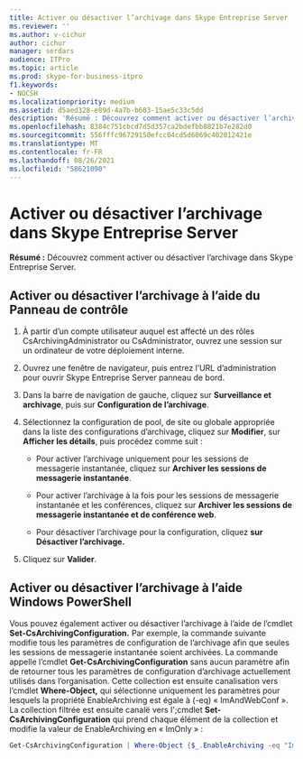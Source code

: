 ```yaml
---
title: Activer ou désactiver l’archivage dans Skype Entreprise Server
ms.reviewer: ''
ms.author: v-cichur
author: cichur
manager: serdars
audience: ITPro
ms.topic: article
ms.prod: skype-for-business-itpro
f1.keywords:
- NOCSH
ms.localizationpriority: medium
ms.assetid: d5aed328-e89d-4a7b-b603-15ae5c33c5dd
description: 'Résumé : Découvrez comment activer ou désactiver l’archivage dans Skype Entreprise Server.'
ms.openlocfilehash: 8384c751cbcd7d5d357ca2bdefbb8821b7e282d0
ms.sourcegitcommit: 556fffc96729150efcc04cd5d6069c402012421e
ms.translationtype: MT
ms.contentlocale: fr-FR
ms.lasthandoff: 08/26/2021
ms.locfileid: "58621090"
---
```

# <a name="enable-or-disable-archiving-in-skype-for-business-server"></a>Activer ou désactiver l’archivage dans Skype Entreprise Server

**Résumé :** Découvrez comment activer ou désactiver l’archivage dans Skype Entreprise Server.
  
## <a name="enable-or-disable-archiving-by-using-the-control-panel"></a>Activer ou désactiver l’archivage à l’aide du Panneau de contrôle

1. À partir d’un compte utilisateur auquel est affecté un des rôles CsArchivingAdministrator ou CsAdministrator, ouvrez une session sur un ordinateur de votre déploiement interne. 
    
2. Ouvrez une fenêtre de navigateur, puis entrez l’URL d’administration pour ouvrir Skype Entreprise Server panneau de bord. 
    
3. Dans la barre de navigation de gauche, cliquez sur **Surveillance et archivage**, puis sur **Configuration de l’archivage**.
    
4. Sélectionnez la configuration de pool, de site ou globale appropriée dans la liste des configurations d’archivage, cliquez sur **Modifier**, sur **Afficher les détails**, puis procédez comme suit :
    
   - Pour activer l’archivage uniquement pour les sessions de messagerie instantanée, cliquez sur **Archiver les sessions de messagerie instantanée**.
    
   - Pour activer l’archivage à la fois pour les sessions de messagerie instantanée et les conférences, cliquez sur **Archiver les sessions de messagerie instantanée et de conférence web**.
    
   - Pour désactiver l’archivage pour la configuration, cliquez **sur Désactiver l’archivage.**
    
5. Cliquez sur **Valider**.
    
## <a name="enable-or-disable-archiving-by-using-windows-powershell"></a>Activer ou désactiver l’archivage à l’aide Windows PowerShell

Vous pouvez également activer ou désactiver l’archivage à l’aide de l’cmdlet **Set-CsArchivingConfiguration.** Par exemple, la commande suivante modifie tous les paramètres de configuration de l’archivage afin que seules les sessions de messagerie instantanée soient archivées. La commande appelle l’cmdlet **Get-CsArchivingConfiguration** sans aucun paramètre afin de retourner tous les paramètres de configuration d’archivage actuellement utilisés dans l’organisation. Cette collection est ensuite canalisation vers l’cmdlet **Where-Object,** qui sélectionne uniquement les paramètres pour lesquels la propriété EnableArchiving est égale à (-eq) « ImAndWebConf ». La collection filtrée est ensuite canalë vers l';cmdlet **Set-CsArchivingConfiguration** qui prend chaque élément de la collection et modifie la valeur de EnableArchiving en « ImOnly » :
  
```PowerShell
Get-CsArchivingConfiguration | Where-Object {$_.EnableArchiving -eq "ImAndWebConf"} | Set-CsArchivingConfiguration -EnableArchiving "ImOnly"
```
